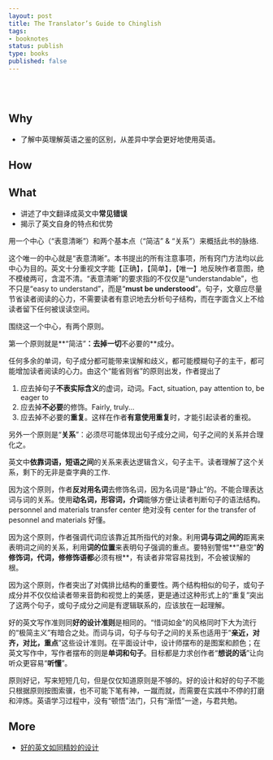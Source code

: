 ```yaml
--- 
layout: post
title: The Translator’s Guide to Chinglish
tags: 
- booknotes
status: publish
type: books
published: false
---
```



<br>
<br>



## Why

* 了解中英理解英语之鉴的区别，从差异中学会更好地使用英语。
 
## How



## What



* 讲述了中文翻译成英文中**常见错误**
* 揭示了英文自身的特点和优势

用一个中心（“表意清晰”）和两个基本点（“简洁” & “关系”）来概括此书的脉络.

这个唯一的中心就是“表意清晰”。本书提出的所有注意事项，所有窍门方法均以此中心为目的。英文十分重视文字能【正确】，【简单】，【唯一】地反映作者意图，绝不模棱两可，含混不清。“表意清晰”的要求指的不仅仅是“understandable”，也不只是“easy to understand”，而是“**must be understood**”。句子，文章应尽量节省读者阅读的心力，不需要读者有意识地去分析句子结构，而在字面含义上不给读者留下任何被误读空间。

围绕这一个中心，有两个原则。

第一个原则就是**“简洁”**：去掉一切**不必要的**成分。

任何多余的单词，句子成分都可能带来误解和歧义，都可能模糊句子的主干，都可能增加读者阅读的心力。由这个“能省则省”的原则出发，作者提出了

1. 应去掉句子**不表实际含义**的虚词，动词。Fact, situation, pay attention to, be eager to
1. 应去掉**不必要**的修饰。Fairly, truly...
1. 应去掉不必要的**重复**。这样在作者**有意使用重复**时，才能引起读者的重视。

另外一个原则是“**关系**”：必须尽可能体现出句子成分之间，句子之间的关系并合理化之。

英文中**依靠词语，短语之间**的关系来表达逻辑含义，句子主干。读者理解了这个关系，剩下的无非是查字典的工作.

因为这个原则，作者**反对用名词**去修饰名词，因为名词是“静止”的。不能合理表达词与词的关系。使用**动名词，形容词，介词**能够方便让读者判断句子的语法结构。personnel and materials transfer center 绝对没有 center for the transfer of pesonnel and materials 好懂。

因为这个原则，作者强调代词应该靠近其所指代的对象。利用**词与词之间的**距离来表明词之间的关系，利用**词的位置**来表明句子强调的重点。要特别警惕**“悬空”**的修饰词，代词，修修饰语都**必须有根**，有读者非常容易找到，不会被误解的根。

因为这个原则，作者突出了对偶排比结构的重要性。两个结构相似的句子，或句子成分并不仅仅给读者带来音韵和视觉上的美感，更是通过这种形式上的“重复”突出了这两个句子，或句子成分之间是有逻辑联系的，应该放在一起理解。

好的英文写作准则同**好的设计准则**是相同的。“惜词如金”的风格同时下大为流行的“极简主义”有暗合之处。而词与词，句子与句子之间的关系也适用于“**亲近，对齐，对比，重点**”这些设计准则。在平面设计中，设计师摆布的是图案和颜色；在英文写作中，写作者摆布的则是**单词和句子**。目标都是力求创作者“**想说的话**”让向听众更容易“**听懂**”。

原则好记，写来短短几句，但是仅仅知道原则是不够的。好的设计和好的句子不能只根据原则按图索骥，也不可能下笔有神，一蹴而就，而需要在实践中不停的打磨和淬炼。英语学习过程中，没有“顿悟”法门，只有“渐悟”一途，与君共勉。
 

## More

* [好的英文如同精妙的设计](https://book.douban.com/subject/1229822/)

<br>
<br>

